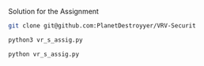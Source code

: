 Solution for the Assignment

```bash
git clone git@github.com:PlanetDestroyyer/VRV-Securit

```

```python - linux/macos
python3 vr_s_assig.py
```
```python - windows
python vr_s_assig.py
```
